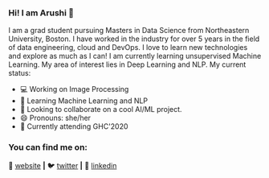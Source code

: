 ### Hi! I am Arushi 👋

I am a grad student pursuing Masters in Data Science from Northeastern University, Boston. I have worked in the industry for over 5 years in the field of data engineering, cloud and DevOps. I love to learn new technologies and explore as much as I can! I am currently learning unsupervised Machine Learning. My area of interest lies in Deep Learning and NLP. My current status:

- 💻 Working on Image Processing
- 🧠 Learning Machine Learning and NLP
- 👯 Looking to collaborate on a cool AI/ML project.
- 😄 Pronouns: she/her
- 👩‍ Currently attending GHC'2020
 
### You can find me on:
🏡 [website][website] **|** 
🐦 [twitter][twitter] **|** 
👔 [linkedin][linkedin]


[banner]: https://raw.githubusercontent.com/bradgarropy/bradgarropy/master/banner.png
[website]: https://arushi04.github.io
[twitter]: https://twitter.com/arushi04_
[linkedin]: https://linkedin.com/in/Arushi04

